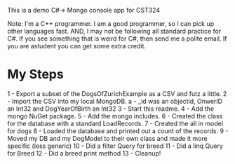 This is a demo C#-> Mongo console app for CST324

Note:  I'm a C++ programmer.  I am a good programmer, so I can pick up other languages fast.  AND, I may not be following all standard practice for C#.   If you see something that is weird for C#, then send me a polite email.  If you are  astudent you can get some extra credit.

# My Steps

1 - Export a subset of the DogsOfZurichExample as a CSV and futz a little. 
2 - Import the CSV into my local MongoDB.
	a - _id was an objectid, OnwerID an Int32 and DogYearOfBirth an Int32
3 - Start this readme. 
4 - Add the mongo NuGet package.
5 - Add the mongo includes.
6 - Created the class for the database with a standard LoadRecords.
7 - Created the all in model for dogs
8 - Loaded the database and printed out a count of the records.
9 - Moved my DB and my DogModel to their own class and made it more specific (less generic)
10 - Did a filter Query for breed
11 - Did a linq Query for Breed
12 - Did a breed print method
13 - Cleanup!